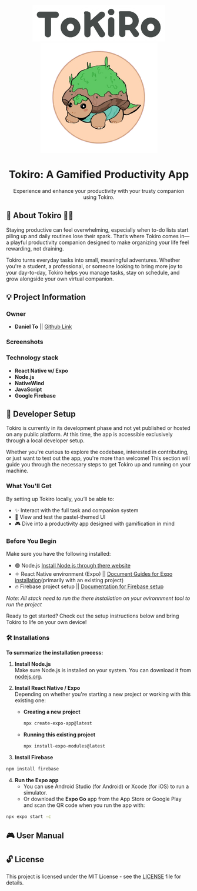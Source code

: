 <!-- height or width of logo may be adjusted -->
<!-- This section is where you will replace the link to your transparent logo, the title of your project, and the very short desciptor of your project -->
<!-- If you used Canva to make your icon and don't want to pay for a background remover, you can use the website https://www.remove.bg/ to do so -->
<p align="center">
  <img alt="TokiroLogo" src="assets/images/TokiroLogo.png" width="" height="100" />
  <br />
  <img alt="companionLogo" src="assets/images/companionLogo.png" width="" height="300" />
  <h1 align="center">Tokiro: A Gamified Productivity App</h1>
  <p align="center">Experience and enhance your productivity with your trusty companion using Tokiro.</p>
</p>
<!-- the emojis are not set in stone! If you'd like you can remove them entirely or select your own from https://gist.github.com/rxaviers/7360908 you are welcome to -->

## 🌿 About Tokiro 🌱✨
Staying productive can feel overwhelming, especially when to-do lists start piling up and daily routines lose their spark. 
That’s where Tokiro comes in—a playful productivity companion designed to make organizing your life feel rewarding, not draining.

Tokiro turns everyday tasks into small, meaningful adventures. Whether you're a student, a professional, or someone looking to bring more joy to your day-to-day,
Tokiro helps you manage tasks, stay on schedule, and grow alongside your own virtual companion.

## :bulb: Project Information

### Owner
- **Daniel To** || [Github Link](https://github.com/danielto2910)

<!-- ### Commercial Video-->

### Screenshots

### Technology stack
- **React Native w/ Expo**
- **Node.js**
- **NativeWind**
- **JavaScript**
- **Google Firebase**

## :page_with_curl: Developer Setup
Tokiro is currently in its development phase and not yet published or hosted on any public platform. At this time, the app is accessible exclusively through a local developer setup.

Whether you're curious to explore the codebase, interested in contributing, or just want to test out the app, you're more than welcome! This section will guide you through the necessary steps to get Tokiro up and running on your machine.

### What You'll Get
By setting up Tokiro locally, you’ll be able to:
- ✨ Interact with the full task and companion system  
- 🎨 View and test the pastel-themed UI  
- 🎮 Dive into a productivity app designed with gamification in mind  

### Before You Begin
Make sure you have the following installed:
- 🟢 Node.js [Install Node.js through there website]()
- ⚛️ React Native environment (Expo) || [Document Guides for Expo installation](https://docs.expo.dev/bare/installing-expo-modules/)(primarily with an existing project)
- 🔥 Firebase project setup || [Documentation for Firebase setup](https://firebase.google.com/docs/web/setup)
<p><i>Note: All stack need to run the there installation on your evironnment tool to run the project</i></p>

Ready to get started? Check out the setup instructions below and bring Tokiro to life on your own device!

### 🛠️ Installations

**To summarize the installation process:**

1. **Install Node.js**  
   Make sure Node.js is installed on your system. You can download it from [nodejs.org](https://nodejs.org/).

2. **Install React Native / Expo**  
   Depending on whether you're starting a new project or working with this existing one:

   - **Creating a new project**
     ```bash
     npx create-expo-app@latest
     ```

   - **Running this existing project**
     ```bash
     npx install-expo-modules@latest
     ```
3. **Install Firebase**  
```bash
npm install firebase
```
4. **Run the Expo app**  
   - You can use Android Studio (for Android) or Xcode (for iOS) to run a simulator.  
   - Or download the **Expo Go** app from the App Store or Google Play and scan the QR code when you run the app with:  
```bash
npx expo start -c
```

## :video_game: User Manual

## 🔓 License

This project is licensed under the MIT License - see the [LICENSE](LICENSE) file for details.

